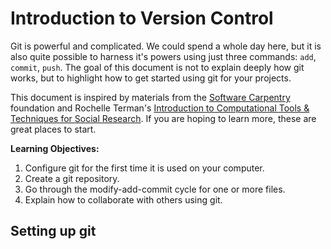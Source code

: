 # Introduction to Version Control

Git is powerful and complicated. We could spend a whole day here, but it is also quite possible to harness it's powers using just three commands: `add`, `commit`, `push`. The goal of this document is not to explain deeply how git works, but to highlight how to get started using git for your projects.

This document is inspired by materials from the [Software Carpentry](https://swcarpentry.github.io/git-novice/index.html) foundation and Rochelle Terman's [Introduction to Computational Tools & Techniques for Social Research](https://github.com/rochelleterman/PS239T). If you are hoping to learn more, these are great places to start.

**Learning Objectives:**
1. Configure git for the first time it is used on your computer.
2. Create a git repository.
3. Go through the modify-add-commit cycle for one or more files.
4. Explain how to collaborate with others using git.

## Setting up git
